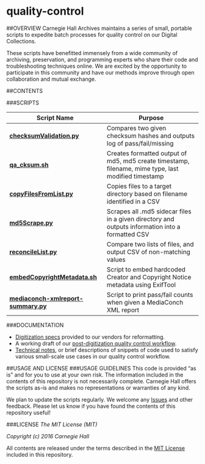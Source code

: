 # quality-control

##OVERVIEW
Carnegie Hall Archives maintains a series of small, portable scripts to expedite batch processes for quality control on our Digital Collections.

These scripts have benefitted immensely from a wide community of archiving, preservation, and programming experts who share their code and troubleshooting techniques online. We are excited by the opportunity to participate in this community and have our methods improve through open collaboration and mutual exchange.

##CONTENTS

###SCRIPTS

| Script Name         | Purpose           |
| ------------- |-------------|
|**[checksumValidation.py](checksumValidation.py)**      | Compares two given checksum hashes and outputs log of pass/fail/missing |
|**[qa_cksum.sh](qa_cksum.sh)**      | Creates formatted output of md5, md5 create timestamp, filename, mime type, last modified timestamp |
|**[copyFilesFromList.py](copyFilesFromList.py)** | Copies files to a target directory based on filename identified in a CSV |
|**[md5Scrape.py](md5Scrape.py)** | Scrapes all .md5 sidecar files in a given directory and outputs information into a formatted CSV |
| **[reconcileList.py](reconcileList.py)**     | Compare two lists of files, and output CSV of non-matching values |
| **[embedCopyrightMetadata.sh](embedCopyrightMetadata.sh)** | Script to embed hardcoded Creator and Copyright Notice metadata using ExifTool |
| **[mediaconch-xmlreport-summary.py](https://github.com/CarnegieHall/quality-control/blob/master/mediaconch/mediaconch-xmlreport-summary.py)** | Script to print pass/fail counts when given a MediaConch XML report |

###DOCUMENTATION
- [Digitization specs](digitization-specs.md) provided to our vendors for reformatting.
- A working draft of our [post-digitization quality control workflow](qc-workflow-overview.md).
- [Technical notes](tech-notes/tech-notes.md), or brief descriptions of snippets of code used to satisfy various small-scale use cases in our quality control workflow. 

##USAGE AND LICENSE
###USAGE GUIDELINES
This code is provided “as is” and for you to use at your own risk. The information included in the contents of this repository is not necessarily complete. Carnegie Hall offers the scripts as-is and makes no representations or warranties of any kind.

We plan to update the scripts regularly. We welcome any [Issues](https://github.com/CarnegieHall/quality-control/issues) and other feedback. Please let us know if you have found the contents of this repository useful!

###LICENSE
_The MIT License (MIT)_

_Copyright (c) 2016 Carnegie Hall_

All contents are released under the terms described in the [MIT License](https://github.com/CarnegieHall/quality-control/blob/master/LICENSE) included in this repository.
